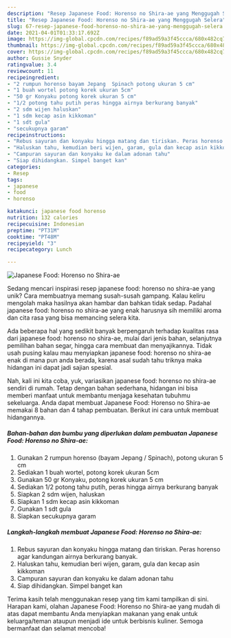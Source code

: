 ```yaml
---
description: "Resep Japanese Food: Horenso no Shira-ae yang Menggugah Selera"
title: "Resep Japanese Food: Horenso no Shira-ae yang Menggugah Selera"
slug: 67-resep-japanese-food-horenso-no-shira-ae-yang-menggugah-selera
date: 2021-04-01T01:33:17.692Z
image: https://img-global.cpcdn.com/recipes/f89ad59a3f45ccca/680x482cq70/japanese-food-horenso-no-shira-ae-foto-resep-utama.jpg
thumbnail: https://img-global.cpcdn.com/recipes/f89ad59a3f45ccca/680x482cq70/japanese-food-horenso-no-shira-ae-foto-resep-utama.jpg
cover: https://img-global.cpcdn.com/recipes/f89ad59a3f45ccca/680x482cq70/japanese-food-horenso-no-shira-ae-foto-resep-utama.jpg
author: Gussie Snyder
ratingvalue: 3.4
reviewcount: 11
recipeingredient:
- "2 rumpun horenso bayam Jepang  Spinach potong ukuran 5 cm"
- "1 buah wortel potong korek ukuran 5cm"
- "50 gr Konyaku potong korek ukuran 5 cm"
- "1/2 potong tahu putih peras hingga airnya berkurang banyak"
- "2 sdm wijen haluskan"
- "1 sdm kecap asin kikkoman"
- "1 sdt gula"
- "secukupnya garam"
recipeinstructions:
- "Rebus sayuran dan konyaku hingga matang dan tiriskan. Peras horenso agar kandungan airnya berkurang banyak."
- "Haluskan tahu, kemudian beri wijen, garam, gula dan kecap asin kikkoman"
- "Campuran sayuran dan konyaku ke dalam adonan tahu"
- "Siap dihidangkan. Simpel banget kan"
categories:
- Resep
tags:
- japanese
- food
- horenso

katakunci: japanese food horenso 
nutrition: 132 calories
recipecuisine: Indonesian
preptime: "PT31M"
cooktime: "PT48M"
recipeyield: "3"
recipecategory: Lunch

---
```



![Japanese Food: Horenso no Shira-ae](https://img-global.cpcdn.com/recipes/f89ad59a3f45ccca/680x482cq70/japanese-food-horenso-no-shira-ae-foto-resep-utama.jpg)

Sedang mencari inspirasi resep japanese food: horenso no shira-ae yang unik? Cara membuatnya memang susah-susah gampang. Kalau keliru mengolah maka hasilnya akan hambar dan bahkan tidak sedap. Padahal japanese food: horenso no shira-ae yang enak harusnya sih memiliki aroma dan cita rasa yang bisa memancing selera kita.

Ada beberapa hal yang sedikit banyak berpengaruh terhadap kualitas rasa dari japanese food: horenso no shira-ae, mulai dari jenis bahan, selanjutnya pemilihan bahan segar, hingga cara membuat dan menyajikannya. Tidak usah pusing kalau mau menyiapkan japanese food: horenso no shira-ae enak di mana pun anda berada, karena asal sudah tahu triknya maka hidangan ini dapat jadi sajian spesial.




Nah, kali ini kita coba, yuk, variasikan japanese food: horenso no shira-ae sendiri di rumah. Tetap dengan bahan sederhana, hidangan ini bisa memberi manfaat untuk membantu menjaga kesehatan tubuhmu sekeluarga. Anda dapat membuat Japanese Food: Horenso no Shira-ae memakai 8 bahan dan 4 tahap pembuatan. Berikut ini cara untuk membuat hidangannya.

<!--inarticleads1-->

##### Bahan-bahan dan bumbu yang diperlukan dalam pembuatan Japanese Food: Horenso no Shira-ae:

1. Gunakan 2 rumpun horenso (bayam Jepang / Spinach), potong ukuran 5 cm
1. Sediakan 1 buah wortel, potong korek ukuran 5cm
1. Gunakan 50 gr Konyaku, potong korek ukuran 5 cm
1. Sediakan 1/2 potong tahu putih, peras hingga airnya berkurang banyak
1. Siapkan 2 sdm wijen, haluskan
1. Siapkan 1 sdm kecap asin kikkoman
1. Gunakan 1 sdt gula
1. Siapkan secukupnya garam




<!--inarticleads2-->

##### Langkah-langkah membuat Japanese Food: Horenso no Shira-ae:

1. Rebus sayuran dan konyaku hingga matang dan tiriskan. Peras horenso agar kandungan airnya berkurang banyak.
1. Haluskan tahu, kemudian beri wijen, garam, gula dan kecap asin kikkoman
1. Campuran sayuran dan konyaku ke dalam adonan tahu
1. Siap dihidangkan. Simpel banget kan




Terima kasih telah menggunakan resep yang tim kami tampilkan di sini. Harapan kami, olahan Japanese Food: Horenso no Shira-ae yang mudah di atas dapat membantu Anda menyiapkan makanan yang enak untuk keluarga/teman ataupun menjadi ide untuk berbisnis kuliner. Semoga bermanfaat dan selamat mencoba!
